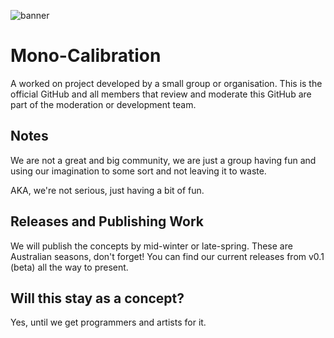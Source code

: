 ![banner](https://user-images.githubusercontent.com/61859835/120280830-880c0100-c2fb-11eb-900a-503da697334b.png)
# Mono-Calibration
A worked on project developed by a small group or organisation.
This is the official GitHub and all members that review and moderate this GitHub are part of
the moderation or development team.

## Notes
We are not a great and big community, we are just a group having fun and using our
imagination to some sort and not leaving it to waste.

AKA, we're not serious, just having a bit of fun.

## Releases and Publishing Work
We will publish the concepts by mid-winter or late-spring. These are Australian seasons,
don't forget! You can find our current releases from v0.1 (beta) all the way to present.

## Will this stay as a concept?
Yes, until we get programmers and artists for it.
